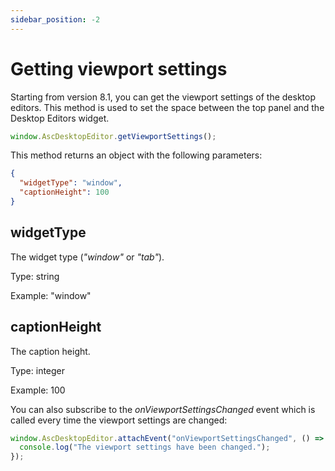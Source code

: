 ```yaml
---
sidebar_position: -2
---
```


# Getting viewport settings

Starting from version 8.1, you can get the viewport settings of the desktop editors. This method is used to set the space between the top panel and the Desktop Editors widget.

``` ts
window.AscDesktopEditor.getViewportSettings();
```

This method returns an object with the following parameters:

``` json
{ 
  "widgetType": "window",
  "captionHeight": 100
}
```

## widgetType

The widget type (*"window"* or *"tab"*).

Type: string

Example: "window"

## captionHeight

The caption height.

Type: integer

Example: 100

You can also subscribe to the *onViewportSettingsChanged* event which is called every time the viewport settings are changed:

``` ts
window.AscDesktopEditor.attachEvent("onViewportSettingsChanged", () => {
  console.log("The viewport settings have been changed.");
});
```
